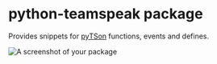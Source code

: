# python-teamspeak package

Provides snippets for [pyTSon](https://github.com/pathmann/pyTSon) functions, events and defines.

![A screenshot of your package](https://f.cloud.github.com/assets/69169/2290250/c35d867a-a017-11e3-86be-cd7c5bf3ff9b.gif)
